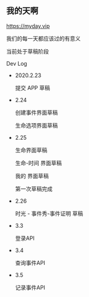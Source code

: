 我的天啊
---------

https://myday.vip

我们的每一天都应该过的有意义


当前处于草稿阶段

Dev Log

* 2020.2.23 

	提交 APP 草稿
* 2.24 

	创建事件界面草稿
	
	生命选项界面草稿
* 2.25

	生命界面草稿
	
	生命-时间 界面草稿
	
	我的 界面草稿
	
	第一次草稿完成
	
* 2.26

	时光 - 事件秀-事件证明 草稿
	
* 3.3

	登录API
	
* 3.4

	查询事件API
	
* 3.5

	记录事件API
